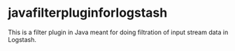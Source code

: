 # javafilterpluginforlogstash
This is a filter plugin in Java meant for doing filtration of input stream data in Logstash.
